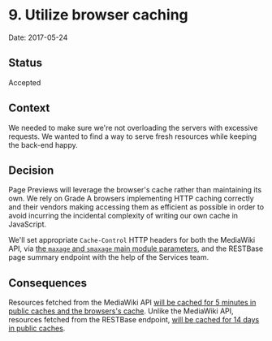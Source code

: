 # 9. Utilize browser caching

Date: 2017-05-24

## Status

Accepted

## Context

We needed to make sure we're not overloading the servers with excessive
requests. We wanted to find a way to serve fresh resources while keeping
the back-end happy.

## Decision

Page Previews will leverage the browser's cache rather than maintaining its own.
We rely on Grade A browsers implementing HTTP caching correctly and their
vendors making accessing them as efficient as possible in order to avoid
incurring the incidental complexity of writing our own cache in JavaScript.

We'll set appropriate `Cache-Control` HTTP headers for both the MediaWiki API,
via [the `maxage` and `smaxage` main module parameters][0], and the RESTBase page
summary endpoint with the help of the Services team.

## Consequences

Resources fetched from the MediaWiki API [will be cached for 5 minutes in public
caches and the browsers's cache][1]. Unlike the MediaWiki API, resources fetched
from the RESTBase endpoint, [will be cached for 14 days in public caches][2].

[0]: https://www.mediawiki.org/wiki/API:Main_module#Parameters
[1]: https://github.com/wikimedia/mediawiki-extensions-Popups/blob/86075fba/src/gateway/mediawiki.js#L15
[2]: https://github.com/wikimedia/mediawiki-services-restbase-deploy/blob/9a86d4ce/scap/templates/config.yaml.j2#L100-L101

